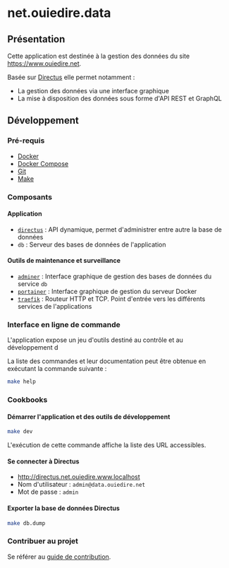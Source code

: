 # net.ouiedire.data

## Présentation

Cette application est destinée à la gestion des données du site https://www.ouiedire.net.

Basée sur [Directus](https://directus.io/) elle permet notamment :

- La gestion des données via une interface graphique
- La mise à disposition des données sous forme d'API REST et GraphQL

## Développement

### Pré-requis

- [Docker](https://www.docker.com/)
- [Docker Compose](https://docs.docker.com/compose/)
- [Git](https://git-scm.com/)
- [Make](https://www.gnu.org/software/make/)

### Composants

#### Application

- [`directus`](https://directus.io/) : API dynamique, permet d'administrer entre autre la base de données
- `db` : Serveur des bases de données de l'application

#### Outils de maintenance et surveillance

- [`adminer`](https://www.adminer.org) : Interface graphique de gestion des bases de données du service `db`
- [`portainer`](https://www.portainer.io) : Interface graphique de gestion du serveur Docker
- [`traefik`](https://www.traefik.io) : Routeur HTTP et TCP. Point d'entrée vers les différents services de l'applications

### Interface en ligne de commande

L'application expose un jeu d'outils destiné au contrôle et au développement d

La liste des commandes et leur documentation peut être obtenue en exécutant la commande suivante :

```sh
make help
```

### Cookbooks

#### Démarrer l'application et des outils de développement

```sh
make dev
```

L'exécution de cette commande affiche la liste des URL accessibles.

#### Se connecter à Directus

- <http://directus.net.ouiedire.www.localhost>
- Nom d'utilisateur : `admin@data.ouiedire.net`
- Mot de passe : `admin`

#### Exporter la base de données Directus

```sh
make db.dump
```

### Contribuer au projet

Se référer au [guide de contribution](/CONTRIBUTING.md).


